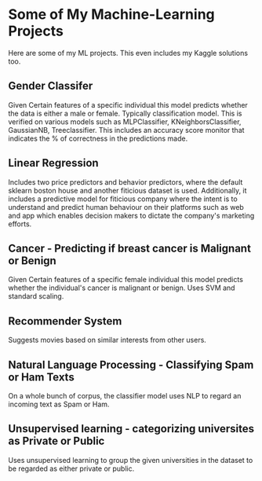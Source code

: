 # Some of My Machine-Learning Projects
Here are some of my ML projects. This even includes my Kaggle solutions too. 

## Gender Classifer 
Given Certain features of a specific individual this model predicts whether the data is either a male or female. Typically classification model. This is verified on various models such as MLPClassifier, KNeighborsClassifier, GaussianNB, Treeclassifier. This includes an accuracy score monitor that indicates the % of correctness in the predictions made.

## Linear Regression 
Includes two price predictors and behavior predictors, where the default sklearn boston house and another fiticious dataset is used. Additionally, it includes a predictive model for fiticious company where the intent is to understand and predict human behaviour on their platforms such as web and app which enables decision makers to dictate the company's marketing efforts. 

## Cancer - Predicting if breast cancer is Malignant or Benign
Given Certain features of a specific female individual this model predicts whether the individual's cancer is malignant or benign. Uses SVM and standard scaling.

## Recommender System
Suggests movies based on similar interests from other users. 

## Natural Language Processing - Classifying Spam or Ham Texts
 On a whole bunch of corpus, the classifier model uses NLP to regard an incoming text as Spam or Ham. 

## Unsupervised learning - categorizing universites as Private or Public 
Uses unsupervised learning to group the given universities in the dataset to be regarded as either private or public.
